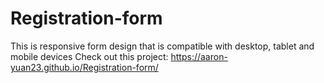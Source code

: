 # Registration-form
This is responsive form design that is compatible with desktop, tablet and mobile devices
Check out this project: https://aaron-yuan23.github.io/Registration-form/
